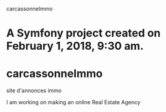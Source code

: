 carcassonneImmo

A Symfony project created on February 1, 2018, 9:30 am.
=======
# carcassonneImmo
site d'annonces immo

I am working on making an online Real Estate Agency 